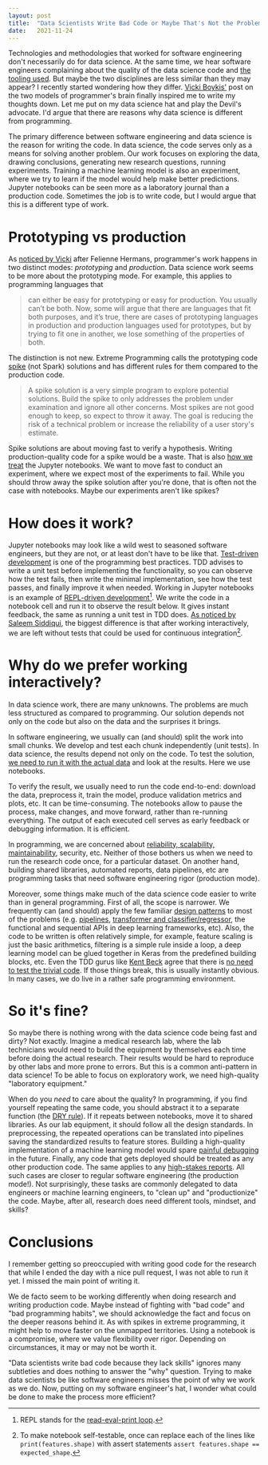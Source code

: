 ```yaml
---
layout: post
title:  "Data Scientists Write Bad Code or Maybe That's Not the Problem?"
date:   2021-11-24
---
```


Technologies and methodologies that worked for software engineering don't necessarily do for data science. At the same time, we hear software engineers complaining about the quality of the data science code and [the tooling used][joel-grus]. But maybe the two disciplines are less similar than they may appear? I recently started wondering how they differ. [Vicki Boykis'][two-modes] post on the two models of programmer's brain finally inspired me to write my thoughts down. Let me put on my data science hat and play the Devil's advocate. I'd argue that there are reasons why data science is different from programming.

The primary difference between software engineering and data science is the reason for writing the code. In data science, the code serves only as a means for solving another problem. Our work focuses on exploring the data, drawing conclusions, generating new research questions, running experiments. Training a machine learning model is also an experiment, where we try to learn if the model would help make better predictions. Jupyter notebooks can be seen more as a laboratory journal than a production code. Sometimes the job is to write code, but I would argue that this is a different type of work.

# Prototyping vs production

As [noticed by Vicki][two-modes] after Felienne Hermans, programmer's work happens in two distinct modes: *prototyping* and *production*. Data science work seems to be more about the prototyping mode. For example, this applies to programming languages that

> can either be easy for prototyping or easy for production. You usually can’t be both. Now, some will argue that there are languages that fit both purposes, and it’s true, there are cases of prototyping languages in production and production languages used for prototypes, but by trying to fit one in another, we lose something of the properties of both.

The distinction is not new. Extreme Programming calls the prototyping code [spike][spike] (not Spark) solutions and has different rules for them compared to the production code.

> A spike solution is a very simple program to explore potential solutions. Build the spike to only addresses the problem under examination and ignore all other concerns. Most spikes are not good enough to keep, so expect to throw it away. The goal is reducing the risk of a technical problem or increase the reliability of a user story's estimate.

Spike solutions are about moving fast to verify a hypothesis. Writing production-quality code for a spike would be a waste. That is also [how we treat][no-prod-notebooks] the Jupyter notebooks. We want to move fast to conduct an experiment, where we expect most of the experiments to fail. While you should throw away the spike solution after you're done, that is often not the case with notebooks. Maybe our experiments aren't like spikes?

# How does it work?

Jupyter notebooks may look like a wild west to seasoned software engineers, but they are not, or at least don't have to be like that. [Test-driven development][tdd] is one of the programming best practices. TDD advises to write a unit test before implementing the functionality, so you can observe how the test fails, then write the minimal implementation, see how the test passes, and finally improve it when needed. Working in Jupyter notebooks is an example of [REPL-driven development][rdd1][^1]. We write the code in a notebook cell and run it to observe the result below. It gives instant feedback, the same as running a unit test in TDD does. [As noticed by Saleem Siddiqui][thoughtworks-podcast], the biggest difference is that after working interactively, we are left without tests that could be used for continuous integration[^2].

# Why do we prefer working interactively?

In data science work, there are many unknowns. The problems are much less structured as compared to programming. Our solution depends not only on the code but also on the data and the surprises it brings.

In software engineering, we usually can (and should) split the work into small chunks. We develop and test each chunk independently (unit tests). In data science, the results depend not only on the code. To test the solution, [we need to run it with the actual data][thoughtworks-podcast] and look at the results. Here we use notebooks.

To verify the result, we usually need to run the code end-to-end: download the data, preprocess it, train the model, produce validation metrics and plots, etc. It can be time-consuming. The notebooks allow to pause the process, make changes, and move forward, rather than re-running everything. The output of each executed cell serves as early feedback or debugging information. It is efficient.

In programming, we are concerned about [reliability, scalability, maintainability][rms], security, etc. Neither of those bothers us when we need to run the research code once, for a particular dataset. On another hand, building shared libraries, automated reports, data pipelines, etc are programming tasks that need software engineering rigor (production mode).

Moreover, some things make much of the data science code easier to write than in general programming. First of all, the scope is narrower. We frequently can (and should) apply the few familiar [design patterns][ml-design-patterns] to most of the problems (e.g. [pipelines][pipelines], [transformer and classifier/regressor][sklearn-base], the functional and sequential APIs in deep learning frameworks, etc). Also, the code to be written is often relatively simple, for example, feature scaling is just the basic arithmetics, filtering is a simple rule inside a loop, a deep learning model can be glued together in Keras from the predefined building blocks, etc. Even the TDD gurus like [Kent Beck][kent-beck] agree that there is [no need to test the trivial code][no-need-to-test]. If those things break, this is usually instantly obvious. In many cases, we do live in a rather safe programming environment.

# So it's fine?

So maybe there is nothing wrong with the data science code being fast and dirty? Not exactly. Imagine a medical research lab, where the lab technicians would need to build the equipment by themselves each time before doing the actual research. Their results would be hard to reproduce by other labs and more prone to errors. But this is a common anti-pattern in data science! To be able to focus on exploratory work, we need high-quality "laboratory equipment."

When do you *need* to care about the quality? In programming, if you find yourself repeating the same code, you should abstract it to a separate function (the [DRY rule][dry]). If it repeats between notebooks, move it to shared libraries. As our lab equipment, it should follow all the design standards. In preprocessing, the repeated operations can be translated into pipelines saving the standardized results to feature stores. Building a high-quality implementation of a machine learning model would spare [painful debugging][debugging-ml] in the future. Finally, any code that gets deployed should be treated as any other production code. The same applies to any [high-stakes reports][mlops-podcast]. All such cases are closer to regular software engineering (the production mode!). Not surprisingly, these tasks are commonly delegated to data engineers or machine learning engineers, to "clean up" and "productionize" the code. Maybe, after all, research does need different tools, mindset, and skills?

# Conclusions

I remember getting so preoccupied with writing good code for the research that while I ended the day with a nice pull request, I was not able to run it yet. I missed the main point of writing it.

We de facto seem to be working differently when doing research and writing production code. Maybe instead of fighting with "bad code" and "bad programming habits", we should acknowledge the fact and focus on the deeper reasons behind it. As with spikes in extreme programming, it might help to move faster on the unmapped territories. Using a notebook is a compromise, where we value flexibility over rigor. Depending on circumstances, it may or may not be worth it.

"Data scientists write bad code because they lack skills" ignores many subtleties and does nothing to answer the "why" question. Trying to make data scientists be like software engineers misses the point of why we work as we do. Now, putting on my software engineer's hat, I wonder what could be done to make the process more efficient?


[^1]: REPL stands for the [read-eval-print loop][rdd2].
[^2]: To make notebook self-testable, once can replace each of the lines like `print(features.shape)` with assert statements `assert features.shape == expected_shape`.

[joel-grus]: https://www.youtube.com/watch?v=7jiPeIFXb6UT
[spike]: http://www.extremeprogramming.org/rules/spike.html
[two-modes]: https://veekaybee.github.io/2021/11/07/typed-pipe/
[no-prod-notebooks]: https://martinfowler.com/articles/productize-data-sci-notebooks.html
[tdd]: https://www.goodreads.com/book/show/4268826-growing-object-oriented-software-guided-by-tests
[rdd1]: https://practical.li/clojure/repl-driven-devlopment.html
[rdd2]: https://mikelevins.github.io/posts/2020-12-18-repl-driven
[thoughtworks-podcast]: https://podcasts.apple.com/pl/podcast/thoughtworks-technology-podcast/id881136697?i=1000542363263
[mocking]: https://realpython.com/python-mock-library/
[pipelines]: https://mahmoudyusof.github.io/general/scikit-learn-pipelines/
[sklearn-base]: https://scikit-learn.org/stable/modules/classes.html#module-sklearn.base
[kent-beck]: https://stackoverflow.com/questions/153234/how-deep-are-your-unit-tests/153565#153565
[no-need-to-test]: https://softwareengineering.stackexchange.com/questions/244705/what-kind-of-code-would-kent-beck-avoid-unit-testing
[dry]: https://www.martinfowler.com/bliki/BeckDesignRules.html
[debugging-ml]: https://fullstackdeeplearning.com/spring2021/lecture-7/
[ml-design-patterns]: https://www.goodreads.com/book/show/55275019-machine-learning-design-patterns
[mlops-podcast]: https://podcasts.apple.com/pl/podcast/mlops-community/id1505372978?i=1000541213916
[tech-debt]: https://www.martinfowler.com/bliki/TechnicalDebt.html
[rms]: https://www.oreilly.com/library/view/designing-data-intensive-applications/9781491903063/ch01.html

